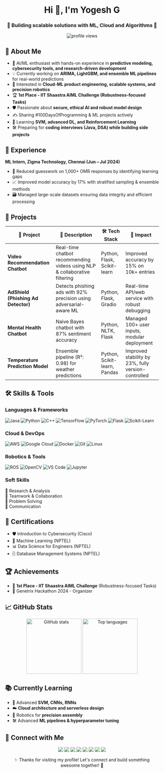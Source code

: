 <h1 align="center">Hi 👋, I'm Yogesh G</h1>

<h3 align="center">🚀 Building scalable solutions with ML, Cloud and Algorithms 🚀</h3>

<p align="center">
  <img src="https://komarev.com/ghpvc/?username=yogeshganesh2005&label=Profile%20views&color=0e75b6&style=flat" alt="profile views" />
</p>

## 🚀 About Me

- 🤖 AI/ML enthusiast with hands-on experience in **predictive modeling, cybersecurity tools, and research-driven development**
- 💡 Currently working on **ARIMA, LightGBM, and ensemble ML pipelines** for real-world predictions
- 💼 Interested in **Cloud-ML product engineering, scalable systems, and precision robotics**
- 🏆 **1st Place - IIT Shaastra AIML Challenge (Robustness-focused Tasks)**
- 🛡️ Passionate about **secure, ethical AI and robust model design**
- ✍️ Sharing #100DaysOfProgramming & ML projects actively
- 🌱 Learning **SVM, advanced DL, and Reinforcement Learning**
- 🛠️ Preparing for **coding interviews (Java, DSA) while building side projects**

## 💼 Experience

**ML Intern, Zigma Technology, Chennai (Jun – Jul 2024)**  
- 📝 Reduced guesswork on 1,000+ OMR responses by identifying learning gaps  
- 📈 Improved model accuracy by 17% with stratified sampling & ensemble methods  
- 🗃️ Managed large-scale datasets ensuring data integrity and efficient processing  

## 🧩 Projects

| 🚀 Project                     | 📝 Description                                              | 🛠️ Tech Stack                         | 🌟 Impact                                  |
|-------------------------------|------------------------------------------------------------|-------------------------------------|--------------------------------------------|
| **Video Recommendation Chatbot** | Real-time chatbot recommending videos using NLP & collaborative filtering | Python, Flask, Scikit-learn          | Improved accuracy by 15% on 10k+ entries   |
| **AdShield (Phishing Ad Detector)** | Detects phishing ads with 92% precision using adversarial-aware ML | Python, Flask, Gradio                | Real-time API/web service with robust debugging |
| **Mental Health Chatbot**      | Naive Bayes chatbot with 87% sentiment accuracy             | Python, NLTK, Flask                  | Managed 100+ user inputs, modular deployment |
| **Temperature Prediction Model** | Ensemble pipeline (R²: 0.98) for weather predictions       | Python, Scikit-learn, Pandas         | Improved stability by 23%, fully version-controlled |

## 🛠️ Skills & Tools

### Languages & Frameworks

![Java](https://img.shields.io/badge/-Java-007396?logo=java&logoColor=white&style=for-the-badge)
![Python](https://img.shields.io/badge/-Python-3776AB?logo=python&logoColor=white&style=for-the-badge)
![C++](https://img.shields.io/badge/-C++-00599C?logo=c%2B%2B&logoColor=white&style=for-the-badge)
![TensorFlow](https://img.shields.io/badge/-TensorFlow-FF6F00?logo=tensorflow&logoColor=white&style=for-the-badge)
![PyTorch](https://img.shields.io/badge/-PyTorch-EE4C2C?logo=pytorch&logoColor=white&style=for-the-badge)
![Flask](https://img.shields.io/badge/-Flask-000000?logo=flask&logoColor=white&style=for-the-badge)
![Scikit-Learn](https://img.shields.io/badge/-Scikit--Learn-F7931E?logo=scikit-learn&logoColor=white&style=for-the-badge)

### Cloud & DevOps

![AWS](https://img.shields.io/badge/-AWS-232F3E?logo=amazon-aws&logoColor=white&style=for-the-badge)
![Google Cloud](https://img.shields.io/badge/-Google%20Cloud-4285F4?logo=google-cloud&logoColor=white&style=for-the-badge)
![Docker](https://img.shields.io/badge/-Docker-2496ED?logo=docker&logoColor=white&style=for-the-badge)
![Git](https://img.shields.io/badge/-Git-F05032?logo=git&logoColor=white&style=for-the-badge)
![Linux](https://img.shields.io/badge/-Linux-FCC624?logo=linux&logoColor=black&style=for-the-badge)

### Robotics & Tools

![ROS](https://img.shields.io/badge/-ROS-22314E?logo=ros&logoColor=white&style=for-the-badge)
![OpenCV](https://img.shields.io/badge/-OpenCV-5C3EE8?logo=opencv&logoColor=white&style=for-the-badge)
![VS Code](https://img.shields.io/badge/-VS%20Code-007ACC?logo=visual-studio-code&logoColor=white&style=for-the-badge)
![Jupyter](https://img.shields.io/badge/-Jupyter-F37626?logo=jupyter&logoColor=white&style=for-the-badge)

### Soft Skills

🧠 Research & Analysis  
🤝 Teamwork & Collaboration  
🧩 Problem Solving  
💬 Communication

## 📜 Certifications

- 🛡️ Introduction to Cybersecurity (Cisco)  
- 🤖 Machine Learning (NPTEL)  
- 📊 Data Science for Engineers (NPTEL)  
- 🗄️ Database Management Systems (NPTEL)  

## 🏆 Achievements

- 🥇 **1st Place - IIT Shaastra AIML Challenge** (Robustness-focused Tasks)  
- 🏅 Genetrix Hackathon 2024 - Organizer  

## 📈 GitHub Stats

<p align="center">
  <img src="https://github-readme-stats.vercel.app/api?username=yogeshg45&show_icons=true&theme=radical" height="180" alt="GitHub stats" />
  <img src="https://github-readme-stats.vercel.app/api/top-langs/?username=yogeshg45&layout=compact&theme=radical" height="180" alt="Top languages" />
</p>

## 📚 Currently Learning

- 🧠 Advanced **SVM, CNNs, RNNs**  
- ☁️ **Cloud architecture and serverless design**  
- 🤖 Robotics for **precision assembly**  
- 🛠️ Advanced **ML pipelines & hyperparameter tuning**  

## 🤝 Connect with Me

<p align="center">
  <a href="mailto:yogeshganesh2005@gmail.com"><img src="https://img.shields.io/badge/-Gmail-D14836?logo=gmail&logoColor=white&style=for-the-badge"></a>
  <a href="https://www.linkedin.com/in/yogeshganesh2005/"><img src="https://img.shields.io/badge/-LinkedIn-0077B5?logo=linkedin&logoColor=white&style=for-the-badge"></a>
  <a href="https://leetcode.com/YogeshGanesh2005/"><img src="https://img.shields.io/badge/-LeetCode-FFA116?logo=leetcode&logoColor=white&style=for-the-badge"></a>
  <a href="https://www.hackerrank.com/yogeshganesh2005"><img src="https://img.shields.io/badge/-HackerRank-2EC866?logo=hackerrank&logoColor=white&style=for-the-badge"></a>
  <a href="https://twitter.com/yogeshg45"><img src="https://img.shields.io/badge/-Twitter-1DA1F2?logo=twitter&logoColor=white&style=for-the-badge"></a>
  <a href="https://instagram.com/yogeshg45"><img src="https://img.shields.io/badge/-Instagram-E4405F?logo=instagram&logoColor=white&style=for-the-badge"></a>
  <a href="https://dev.to/yogeshg45"><img src="https://img.shields.io/badge/-Dev.to-0A0A0A?logo=devdotto&logoColor=white&style=for-the-badge"></a>
  <a href="https://www.codechef.com/users/yogeshg45"><img src="https://img.shields.io/badge/-CodeChef-5B4638?logo=codechef&logoColor=white&style=for-the-badge"></a>
</p>

<p align="center">
  ✨ Thanks for visiting my profile! Let's connect and build something awesome together! 🚀
</p>
